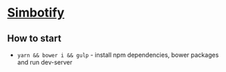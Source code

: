 

# [Simbotify](https://simbotify.netlify.app/listpages)

## How to start
* `yarn && bower i && gulp` - install npm dependencies, bower packages and run dev-server
